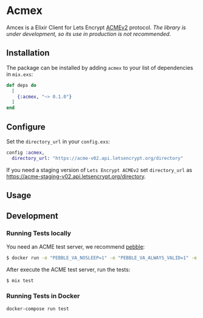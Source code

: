 # Acmex

Amcex is a Elixir Client for Lets Encrypt [ACMEv2](https://github.com/ietf-wg-acme/acme) protocol.
*The library is under development, so its use in production is not recommended.*

## Installation

The package can be installed by adding `acmex` to your list of dependencies in `mix.exs`:

```elixir
def deps do
  [
    {:acmex, "~> 0.1.0"}
  ]
end
```

## Configure

Set the `directory_url` in your `config.exs`:

```elixir
config :acmex,
  directory_url: "https://acme-v02.api.letsencrypt.org/directory"
```

If you need a staging version of `Lets Encrypt ACMEv2` set `directory_url` as https://acme-staging-v02.api.letsencrypt.org/directory.

## Usage

## Development

### Running Tests locally

You need an ACME test server, we recommend [pebble](https://github.com/letsencrypt/pebble):

```bash
$ docker run -e "PEBBLE_VA_NOSLEEP=1" -e "PEBBLE_VA_ALWAYS_VALID=1" -e "PEBBLE_WFE_NONCEREJECT=0" -p 14000:14000 letsencrypt/pebble:2018-09-28
```

After execute the ACME test server, run the tests:

```bash
$ mix test
```

### Running Tests in Docker

```bash
docker-compose run test
```
